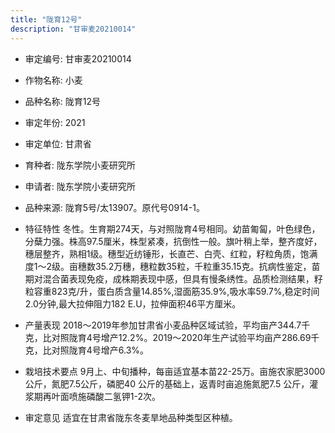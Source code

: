 ```yaml
---
title: "陇育12号"
description: "甘审麦20210014"
---
```

* 审定编号:  甘审麦20210014

*  作物名称:  小麦

*  品种名称:  陇育12号

*  审定年份:  2021

*  审定单位:  甘肃省

* 育种者:  陇东学院小麦研究所

*  申请者:  陇东学院小麦研究所

*  品种来源:  陇育5号/太13907。原代号0914-1。

*  特征特性
冬性。生育期274天，与对照陇育4号相同。幼苗匍匐，叶色绿色，分蘖力强。株高97.5厘米，株型紧凑，抗倒性一般。旗叶稍上举，整齐度好，穗层整齐，熟相1级。穗型近纺锤形，长直芒、白壳、红粒，籽粒角质，饱满度1～2级。亩穗数35.2万穗，穗粒数35粒，千粒重35.15克。抗病性鉴定，苗期对混合菌表现免疫，成株期表现中感，但具有慢条绣性。品质检测结果，籽粒容重823克/升，蛋白质含量14.85%,湿面筋35.9%,吸水率59.7%,稳定时间2.0分钟,最大拉伸阻力182 E.U，拉伸面积46平方厘米。

*  产量表现
2018～2019年参加甘肃省小麦品种区域试验，平均亩产344.7千克，比对照陇育4号增产12.2%。2019～2020年生产试验平均亩产286.69千克，比对照陇育4号增产6.3%。

*  栽培技术要点
9月上、中旬播种，每亩适宜基本苗22-25万。亩施农家肥3000公斤，氮肥7.5公斤，磷肥40 公斤的基础上，返青时亩追施氮肥7.5 公斤，灌浆期再叶面喷施磷酸二氢钾1-2次。

*  审定意见
适宜在甘肃省陇东冬麦旱地品种类型区种植。
